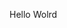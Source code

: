 Hello Wolrd




























































































































































































































































































































































































































































































































































































































































































































































































































































































































































































































































































































































































































































































































































































































































































































































































































































































































































































































































































































































































































































































































































































































































































































































































































































































































































































































































































































































































































































































































































































































































































































































































































































































































































































































































































































































































































































































































































































































































































































































































































































































































































































































































































































































































































































































































































































































































































































































































































































































































































































































